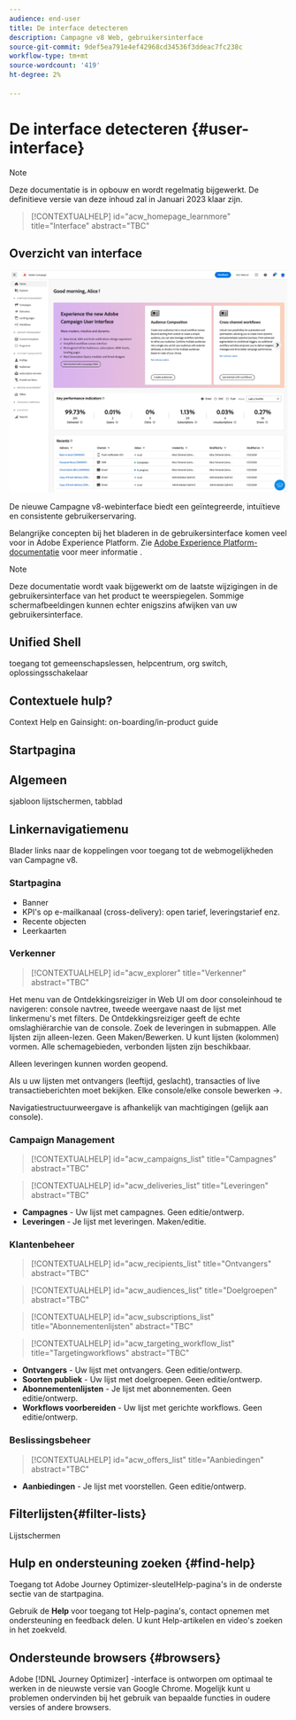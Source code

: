```yaml
---
audience: end-user
title: De interface detecteren
description: Campagne v8 Web, gebruikersinterface
source-git-commit: 9def5ea791e4ef42968cd34536f3ddeac7fc238c
workflow-type: tm+mt
source-wordcount: '419'
ht-degree: 2%

---
```


# De interface detecteren {#user-interface}

>[!NOTE]
>
>Deze documentatie is in opbouw en wordt regelmatig bijgewerkt. De definitieve versie van deze inhoud zal in Januari 2023 klaar zijn.

>[!CONTEXTUALHELP]
>id="acw_homepage_learnmore"
>title="Interface"
>abstract="TBC"

## Overzicht van interface

![](assets/home.png)

De nieuwe Campagne v8-webinterface biedt een geïntegreerde, intuïtieve en consistente gebruikerservaring.

Belangrijke concepten bij het bladeren in de gebruikersinterface komen veel voor in Adobe Experience Platform. Zie [Adobe Experience Platform-documentatie](https://experienceleague.adobe.com/docs/experience-platform/landing/platform-ui/ui-guide.html#adobe-experience-platform-ui-guide) voor meer informatie .

>[!NOTE]
>
>Deze documentatie wordt vaak bijgewerkt om de laatste wijzigingen in de gebruikersinterface van het product te weerspiegelen. Sommige schermafbeeldingen kunnen echter enigszins afwijken van uw gebruikersinterface.


<!--
* console + web interface (overview, why use each of them)
* web UI made up of read-only lists that can be configured, show how to add columns
-->

## Unified Shell

toegang tot gemeenschapslessen, helpcentrum, org switch, oplossingsschakelaar

<!--
Org / Sub-org switcher to switch between instances. Only one for Alpha. Later: intermerdiate screen with Control Panel (beta). if v8 + ACS with one card per ACS instance. Maybe quickly explain the menu for Alpha?
-->

## Contextuele hulp?

Context Help en Gainsight: on-boarding/in-product guide

## Startpagina

## Algemeen

sjabloon lijstschermen, tabblad

## Linkernavigatiemenu

Blader links naar de koppelingen voor toegang tot de webmogelijkheden van Campagne v8.

### Startpagina

* Banner
* KPI&#39;s op e-mailkanaal (cross-delivery): open tarief, leveringstarief enz.
* Recente objecten
* Leerkaarten

<!--
show global KPIs, recent items + left menu to access features)
CONTROL PANEL not alpha
Global report not alpha
-->

### Verkenner

>[!CONTEXTUALHELP]
>id="acw_explorer"
>title="Verkenner"
>abstract="TBC"

Het menu van de Ontdekkingsreiziger in Web UI om door consoleinhoud te navigeren: console navtree, tweede weergave naast de lijst met linkermenu&#39;s met filters. De Ontdekkingsreiziger geeft de echte omslaghiërarchie van de console. Zoek de leveringen in submappen. Alle lijsten zijn alleen-lezen. Geen Maken/Bewerken. U kunt lijsten (kolommen) vormen. Alle schemagebieden, verbonden lijsten zijn beschikbaar.

Alleen leveringen kunnen worden geopend.

Als u uw lijsten met ontvangers (leeftijd, geslacht), transacties of live transactieberichten moet bekijken. Elke console/elke console bewerken ->.

Navigatiestructuurweergave is afhankelijk van machtigingen (gelijk aan console).

### Campaign Management

>[!CONTEXTUALHELP]
>id="acw_campaigns_list"
>title="Campagnes"
>abstract="TBC"

>[!CONTEXTUALHELP]
>id="acw_deliveries_list"
>title="Leveringen"
>abstract="TBC"

* **Campagnes** - Uw lijst met campagnes. Geen editie/ontwerp.
* **Leveringen** - Je lijst met leveringen. Maken/editie.

### Klantenbeheer

>[!CONTEXTUALHELP]
>id="acw_recipients_list"
>title="Ontvangers"
>abstract="TBC"

>[!CONTEXTUALHELP]
>id="acw_audiences_list"
>title="Doelgroepen"
>abstract="TBC"

>[!CONTEXTUALHELP]
>id="acw_subscriptions_list"
>title="Abonnementenlijsten"
>abstract="TBC"

>[!CONTEXTUALHELP]
>id="acw_targeting_workflow_list"
>title="Targetingworkflows"
>abstract="TBC"

* **Ontvangers** - Uw lijst met ontvangers. Geen editie/ontwerp.
* **Soorten publiek** - Uw lijst met doelgroepen. Geen editie/ontwerp.
* **Abonnementenlijsten** - Je lijst met abonnementen. Geen editie/ontwerp.
* **Workflows voorbereiden** - Uw lijst met gerichte workflows. Geen editie/ontwerp.

### Beslissingsbeheer

>[!CONTEXTUALHELP]
>id="acw_offers_list"
>title="Aanbiedingen"
>abstract="TBC"

* **Aanbiedingen** - Je lijst met voorstellen. Geen editie/ontwerp.

## Filterlijsten{#filter-lists}

Lijstschermen

## Hulp en ondersteuning zoeken {#find-help}

Toegang tot Adobe Journey Optimizer-sleutelHelp-pagina&#39;s in de onderste sectie van de startpagina.

Gebruik de **Help** voor toegang tot Help-pagina&#39;s, contact opnemen met ondersteuning en feedback delen. U kunt Help-artikelen en video&#39;s zoeken in het zoekveld.

## Ondersteunde browsers {#browsers}

Adobe [!DNL Journey Optimizer] -interface is ontworpen om optimaal te werken in de nieuwste versie van Google Chrome. Mogelijk kunt u problemen ondervinden bij het gebruik van bepaalde functies in oudere versies of andere browsers.

